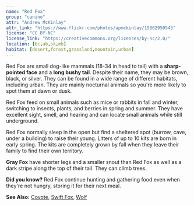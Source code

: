 ```yaml
---
name: "Red Fox"
group: "canine"
attr: "Andrew McKinlay"
attr_link: "https://www.flickr.com/photos/apmckinlay/15802950543"
license: "CC BY-NC"
license_link: "https://creativecommons.org/licenses/by-nc/2.0/"
location: [bc,ab,sk,mb]
habitat: [desert,forest,grassland,mountain,urban]
---
```

Red Fox are small dog-like mammals (18-34 in head to tail) with a **sharp-pointed face** and a **long bushy tail**. Despite their name, they may be brown, black, or silver. They can be found in a wide range of different habitats, including urban. They are mainly nocturnal animals so you're more likely to spot them at dawn or dusk.

Red Fox feed on small animals such as mice or rabbits in fall and winter, switching to insects, plants, and berries in spring and summer. They have excellent sight, smell, and hearing and can locate small animals while still underground.

Red Fox normally sleep in the open but find a sheltered spot (burrow, cave, under a building) to raise their young. Litters of up to 10 kits are born in early spring. The kits are completely grown by fall when they leave their family to find their own territory.

**Gray Fox** have shorter legs and a smaller snout than Red Fox as well as a dark stripe along the top of their tail. They can climb trees.

**Did you know?** Red Fox continue hunting and gathering food even when they're not hungry, storing it for their next meal.

<!-- generated, do not edit -->
**See Also:**
[Coyote](/animals/coyote),
[Swift Fox](/animals/swifox),
[Wolf](/animals/wolf)
